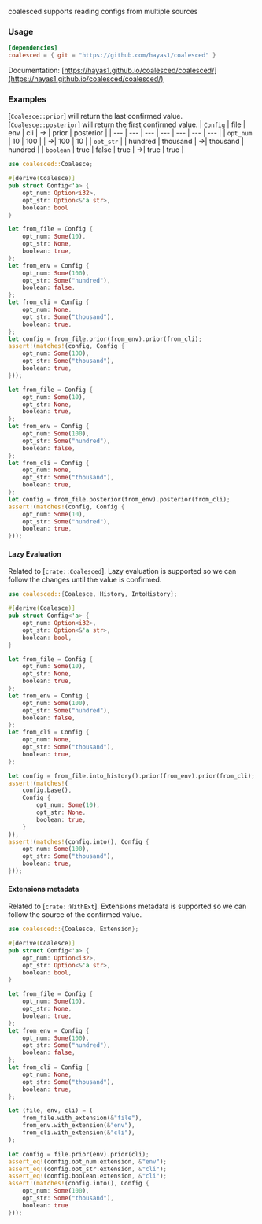 <!-- cargo-rdme start -->

coalesced supports reading configs from multiple sources

### Usage
```toml
[dependencies]
coalesced = { git = "https://github.com/hayas1/coalesced" }
```
Documentation: [https://hayas1.github.io/coalesced/coalesced/](https://hayas1.github.io/coalesced/coalesced/)

### Examples
[`Coalesce::prior`] will return the last confirmed value. [`Coalesce::posterior`] will return the first confirmed value.
| `Config` | file | env | cli | → | prior | posterior |
| --- | --- | --- | --- | --- | --- | --- |
| `opt_num` | 10 | 100 | | →| 100 | 10 |
| `opt_str` | | hundred | thousand | →| thousand | hundred |
| `boolean` | true | false | true | →| true | true |

```rust
use coalesced::Coalesce;

#[derive(Coalesce)]
pub struct Config<'a> {
    opt_num: Option<i32>,
    opt_str: Option<&'a str>,
    boolean: bool
}

let from_file = Config {
    opt_num: Some(10),
    opt_str: None,
    boolean: true,
};
let from_env = Config {
    opt_num: Some(100),
    opt_str: Some("hundred"),
    boolean: false,
};
let from_cli = Config {
    opt_num: None,
    opt_str: Some("thousand"),
    boolean: true,
};
let config = from_file.prior(from_env).prior(from_cli);
assert!(matches!(config, Config {
    opt_num: Some(100),
    opt_str: Some("thousand"),
    boolean: true,
}));

let from_file = Config {
    opt_num: Some(10),
    opt_str: None,
    boolean: true,
};
let from_env = Config {
    opt_num: Some(100),
    opt_str: Some("hundred"),
    boolean: false,
};
let from_cli = Config {
    opt_num: None,
    opt_str: Some("thousand"),
    boolean: true,
};
let config = from_file.posterior(from_env).posterior(from_cli);
assert!(matches!(config, Config {
    opt_num: Some(10),
    opt_str: Some("hundred"),
    boolean: true,
}));
```

#### Lazy Evaluation
Related to [`crate::Coalesced`]. Lazy evaluation is supported so we can follow the changes until the value is confirmed.
```rust
use coalesced::{Coalesce, History, IntoHistory};

#[derive(Coalesce)]
pub struct Config<'a> {
    opt_num: Option<i32>,
    opt_str: Option<&'a str>,
    boolean: bool,
}

let from_file = Config {
    opt_num: Some(10),
    opt_str: None,
    boolean: true,
};
let from_env = Config {
    opt_num: Some(100),
    opt_str: Some("hundred"),
    boolean: false,
};
let from_cli = Config {
    opt_num: None,
    opt_str: Some("thousand"),
    boolean: true,
};

let config = from_file.into_history().prior(from_env).prior(from_cli);
assert!(matches!(
    config.base(),
    Config {
        opt_num: Some(10),
        opt_str: None,
        boolean: true,
    }
));
assert!(matches!(config.into(), Config {
    opt_num: Some(100),
    opt_str: Some("thousand"),
    boolean: true,
}));
```

#### Extensions metadata
Related to [`crate::WithExt`]. Extensions metadata is supported so we can follow the source of the confirmed value.
```rust
use coalesced::{Coalesce, Extension};

#[derive(Coalesce)]
pub struct Config<'a> {
    opt_num: Option<i32>,
    opt_str: Option<&'a str>,
    boolean: bool,
}

let from_file = Config {
    opt_num: Some(10),
    opt_str: None,
    boolean: true,
};
let from_env = Config {
    opt_num: Some(100),
    opt_str: Some("hundred"),
    boolean: false,
};
let from_cli = Config {
    opt_num: None,
    opt_str: Some("thousand"),
    boolean: true,
};

let (file, env, cli) = (
    from_file.with_extension(&"file"),
    from_env.with_extension(&"env"),
    from_cli.with_extension(&"cli"),
);

let config = file.prior(env).prior(cli);
assert_eq!(config.opt_num.extension, &"env");
assert_eq!(config.opt_str.extension, &"cli");
assert_eq!(config.boolean.extension, &"cli");
assert!(matches!(config.into(), Config {
    opt_num: Some(100),
    opt_str: Some("thousand"),
    boolean: true
}));
```

<!-- cargo-rdme end -->
